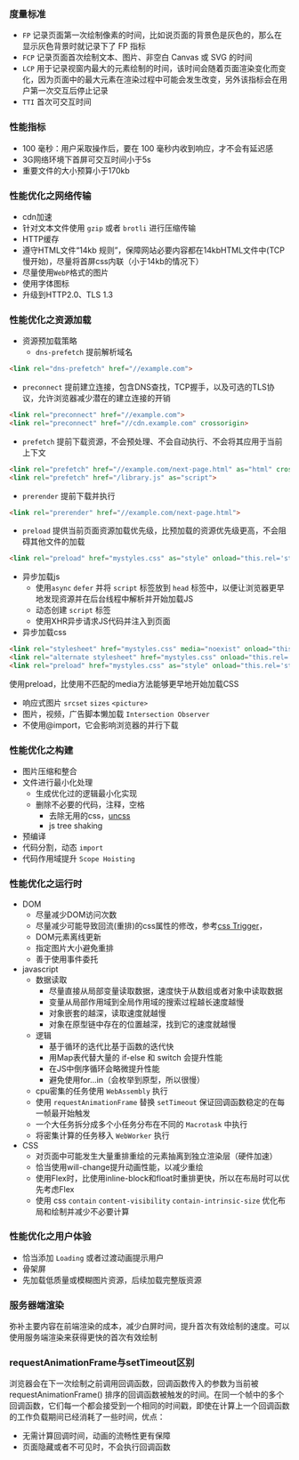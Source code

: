 ### 度量标准
- `FP` 记录页面第一次绘制像素的时间，比如说页面的背景色是灰色的，那么在显示灰色背景时就记录下了 FP 指标
- `FCP` 记录页面首次绘制文本、图片、非空白 Canvas 或 SVG 的时间
- `LCP` 用于记录视窗内最大的元素绘制的时间，该时间会随着页面渲染变化而变化，因为页面中的最大元素在渲染过程中可能会发生改变，另外该指标会在用户第一次交互后停止记录
- `TTI` 首次可交互时间

### 性能指标
- 100 毫秒：用户采取操作后，要在 100 毫秒内收到响应，才不会有延迟感
- 3G网络环境下首屏可交互时间小于5s
- 重要文件的大小预算小于170kb

### 性能优化之网络传输
- cdn加速
- 针对文本文件使用 `gzip` 或者 `brotli` 进行压缩传输
- HTTP缓存
- 遵守HTML文件“14kb 规则”，保障网站必要内容都在14kbHTML文件中(TCP 慢开始)，尽量将首屏css内联（小于14kb的情况下）
- 尽量使用`WebP`格式的图片 
- 使用字体图标
- 升级到HTTP2.0、TLS 1.3

### 性能优化之资源加载
- 资源预加载策略
  - `dns-prefetch` 提前解析域名

```html
<link rel="dns-prefetch" href="//example.com">
```

  - `preconnect` 提前建立连接，包含DNS查找，TCP握手，以及可选的TLS协议，允许浏览器减少潜在的建立连接的开销

```html
<link rel="preconnect" href="//example.com">
<link rel="preconnect" href="//cdn.example.com" crossorigin>
```

  - `prefetch` 提前下载资源，不会预处理、不会自动执行、不会将其应用于当前上下文

```html
<link rel="prefetch" href="//example.com/next-page.html" as="html" crossorigin="use-credentials">
<link rel="prefetch" href="/library.js" as="script">
```

  - `prerender` 提前下载并执行

```html
<link rel="prerender" href="//example.com/next-page.html">
```

  - `preload` 提供当前页面资源加载优先级，比预加载的资源优先级更高，不会阻碍其他文件的加载

```html
<link rel="preload" href="mystyles.css" as="style" onload="this.rel='stylesheet'">
```

- 异步加载js
  - 使用`async` `defer` 并将 `script` 标签放到 `head` 标签中，以便让浏览器更早地发现资源并在后台线程中解析并开始加载JS
  - 动态创建 `script` 标签 
  - 使用XHR异步请求JS代码并注入到页面
- 异步加载css

```html
<link rel="stylesheet" href="mystyles.css" media="noexist" onload="this.media='all'">
<link rel="alternate stylesheet" href="mystyles.css" onload="this.rel='stylesheet'">
<link rel="preload" href="mystyles.css" as="style" onload="this.rel='stylesheet'">
```
使用preload，比使用不匹配的media方法能够更早地开始加载CSS

- 响应式图片 `srcset` `sizes` `<picture>` 
- 图片，视频，广告脚本懒加载 `Intersection Observer`
- 不使用@import，它会影响浏览器的并行下载

### 性能优化之构建
- 图片压缩和整合
- 文件进行最小化处理
  - 生成优化过的逻辑最小化实现
  - 删除不必要的代码，注释，空格
    - 去除无用的css，[uncss](https://github.com/uncss/uncss)
    - js tree shaking
- 预编译
- 代码分割，动态 `import`
- 代码作用域提升 `Scope Hoisting`

### 性能优化之运行时
- DOM
  - 尽量减少DOM访问次数
  - 尽量减少可能导致回流(重排)的css属性的修改，参考[css Trigger](https://csstriggers.com/)，
  - DOM元素离线更新
  - 指定图片大小避免重排
  - 善于使用事件委托
- javascript
  - 数据读取
    - 尽量直接从局部变量读取数据，速度快于从数组或者对象中读取数据
    - 变量从局部作用域到全局作用域的搜索过程越长速度越慢
    - 对象嵌套的越深，读取速度就越慢
    - 对象在原型链中存在的位置越深，找到它的速度就越慢
  - 逻辑
    - 基于循环的迭代比基于函数的迭代快
    - 用Map表代替大量的 if-else 和 switch 会提升性能
    - 在JS中倒序循环会略微提升性能
    - 避免使用for...in（会枚举到原型，所以很慢）
  - cpu密集的任务使用 `WebAssembly` 执行
  - 使用 `requestAnimationFrame` 替换 `setTimeout` 保证回调函数稳定的在每一帧最开始触发
  - 一个大任务拆分成多个小任务分布在不同的 `Macrotask` 中执行
  - 将密集计算的任务移入 `WebWorker` 执行
- CSS
  - 对页面中可能发生大量重排重绘的元素抽离到独立渲染层（硬件加速）
  - 恰当使用will-change提升动画性能，以减少重绘
  - 使用Flex时，比使用inline-block和float时重排更快，所以在布局时可以优先考虑Flex
  - 使用 css `contain` `content-visibility` `contain-intrinsic-size` 优化布局和绘制并减少不必要计算


### 性能优化之用户体验
- 恰当添加 `Loading` 或者过渡动画提示用户
- 骨架屏
- 先加载低质量或模糊图片资源，后续加载完整版资源

### 服务器端渲染
弥补主要内容在前端渲染的成本，减少白屏时间，提升首次有效绘制的速度。可以使用服务端渲染来获得更快的首次有效绘制


### requestAnimationFrame与setTimeout区别
浏览器会在下一次绘制之前调用回调函数，回调函数传入的参数为当前被 requestAnimationFrame() 排序的回调函数被触发的时间。在同一个帧中的多个回调函数，它们每一个都会接受到一个相同的时间戳，即使在计算上一个回调函数的工作负载期间已经消耗了一些时间，优点：

- 无需计算回调时间，动画的流畅性更有保障
- 页面隐藏或者不可见时，不会执行回调函数